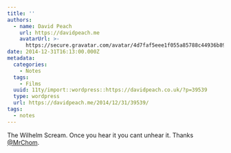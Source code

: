 ```yaml
---
title: ''
authors:
  - name: David Peach
    url: https://davidpeach.me
    avatarUrl: >-
      https://secure.gravatar.com/avatar/4d7faf5eee1f055a85788c44936b8995eaab6dfb004e7854ec747ccb272e91ee?s=96&d=mm&r=g
date: 2014-12-31T16:13:00.000Z
metadata:
  categories:
    - Notes
  tags:
    - Films
  uuid: 11ty/import::wordpress::https://davidpeach.co.uk/?p=39539
  type: wordpress
  url: https://davidpeach.me/2014/12/31/39539/
tags:
  - notes
---
```

The Wilhelm Scream. Once you hear it you cant unhear it. Thanks [@MrChom](https://twitter.com/MrChom).